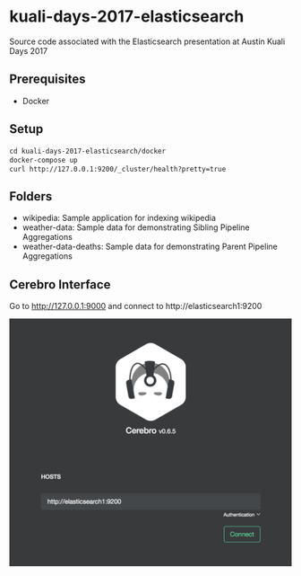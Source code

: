 # kuali-days-2017-elasticsearch

Source code associated with the Elasticsearch presentation at Austin Kuali Days 2017

## Prerequisites

- Docker

## Setup

```git clone git@github.com:kldavis4/kuali-days-2017-elasticsearch.git
cd kuali-days-2017-elasticsearch/docker
docker-compose up
curl http://127.0.0.1:9200/_cluster/health?pretty=true
```
## Folders

- wikipedia: Sample application for indexing wikipedia
- weather-data: Sample data for demonstrating Sibling Pipeline Aggregations
- weather-data-deaths: Sample data for demonstrating Parent Pipeline Aggregations

## Cerebro Interface

Go to http://127.0.0.1:9000 and connect to http://elasticsearch1:9200

![Cerebro Login](https://github.com/kldavis4/kuali-days-2017-elasticsearch/raw/master/cerebro.png "Cerebro Login")

